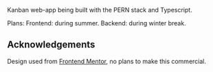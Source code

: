 Kanban web-app being built with the PERN stack and Typescript.

Plans:
Frontend: during summer.
Backend: during winter break.

## Acknowledgements

Design used from [Frontend Mentor](https://www.frontendmentor.io/challenges/kanban-task-management-web-app-wgQLt-HlbB), no plans to make this commercial.
